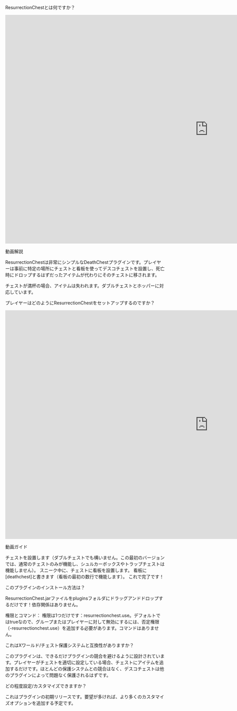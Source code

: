 ResurrectionChestとは何ですか？

<p>
<iframe width="1280" height="720" src="https://www.youtube.com/embed/zgpSsu9NoXA?si=Vy9Hb9BoZxNhjnmj" title="YouTube video player" frameborder="0" allow="accelerometer; autoplay; clipboard-write; encrypted-media; gyroscope; picture-in-picture; web-share" allowfullscreen></iframe>
</p>

動画解説

ResurrectionChestは非常にシンプルなDeathChestプラグインです。プレイヤーは事前に特定の場所にチェストと看板を使ってデスコチェストを設置し、死亡時にドロップするはずだったアイテムが代わりにそのチェストに移されます。

チェストが満杯の場合、アイテムは失われます。ダブルチェストとホッパーに対応しています。

プレイヤーはどのようにResurrectionChestをセットアップするのですか？

<p>
<iframe width="1280" height="720" src="https://www.youtube.com/embed/unMSW2WL2AE?si=9uqtEM9u0MlEUvkC" title="YouTube video player" frameborder="0" allow="accelerometer; autoplay; clipboard-write; encrypted-media; gyroscope; picture-in-picture; web-share" allowfullscreen></iframe>
</p>
動画ガイド

チェストを設置します（ダブルチェストでも構いません。この最初のバージョンでは、通常のチェストのみが機能し、シュルカーボックスやトラップチェストは機能しません）。
スニーク中に、チェストに看板を設置します。
看板に[deathchest]と書きます（看板の最初の数行で機能します）。
これで完了です！

このプラグインのインストール方法は？

ResurrectionChest.jarファイルをpluginsフォルダにドラッグアンドドロップするだけです！依存関係はありません。

権限とコマンド：
権限は1つだけです：resurrectionchest.use。デフォルトではtrueなので、グループまたはプレイヤーに対して無効にするには、否定権限（-resurrectionchest.use）を追加する必要があります。コマンドはありません。

これはXワールド/チェスト保護システムと互換性がありますか？

このプラグインは、できるだけプラグインの競合を避けるように設計されています。プレイヤーがチェストを適切に設定している場合、チェストにアイテムを追加するだけです。ほとんどの保護システムとの競合はなく、デスコチェストは他のプラグインによって問題なく保護されるはずです。

どの程度設定/カスタマイズできますか？

これはプラグインの初期リリースです。要望が多ければ、より多くのカスタマイズオプションを追加する予定です。
